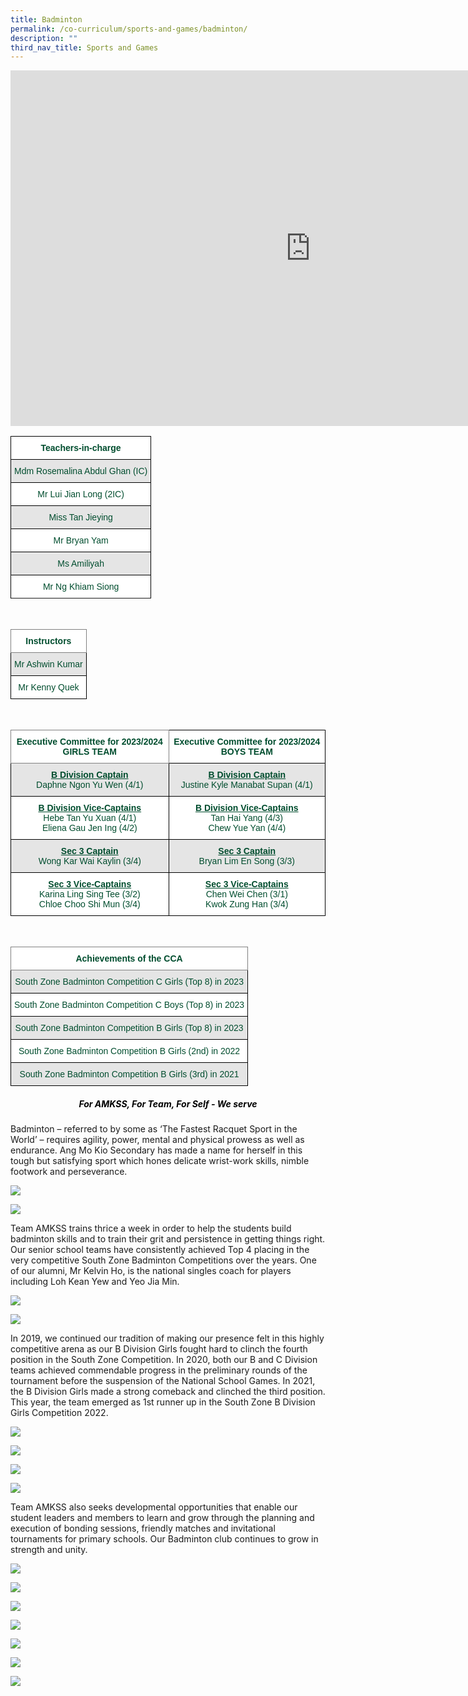 ```yaml
---
title: Badminton
permalink: /co-curriculum/sports-and-games/badminton/
description: ""
third_nav_title: Sports and Games
---
```

<iframe allowfullscreen="true" height="569" width="960" frameborder="0" src="https://docs.google.com/presentation/d/e/2PACX-1vT6NbC4cjfludegOL55M2ArVVagQVna2vG4O0RVMFJqCFMxBqz8A8BOiVYyFY9JhLGOXG8aKm2qXuMO/embed?start=true&amp;loop=true&amp;delayms=3000"></iframe>

<br>
<style type="text/css">
.tg  {border-collapse:collapse;border-spacing:0;}
.tg td{border-color:black;border-style:solid;border-width:1px;font-family:Arial, sans-serif;font-size:14px;
  overflow:hidden;padding:10px 5px;word-break:normal;}
.tg th{border-color:black;border-style:solid;border-width:1px;font-family:Arial, sans-serif;font-size:14px;
  font-weight:normal;overflow:hidden;padding:10px 5px;word-break:normal;}
.tg .tg-avji{background-color:#FFF;color:#004D2E;font-weight:bold;text-align:center;vertical-align:top}
.tg .tg-bapb{background-color:#E5E5E5;color:#004D2E;text-align:center;vertical-align:middle}
.tg .tg-wpup{background-color:#FFF;color:#004D2E;text-align:center;vertical-align:middle}
</style>
<table class="tg">
<thead>
  <tr>
    <th class="tg-avji">Teachers-in-charge<br></th>
  </tr>
</thead>
<tbody>
  <tr>
    <td class="tg-bapb">Mdm Rosemalina Abdul Ghan (IC)<br></td>
  </tr>
  <tr>
    <td class="tg-wpup">Mr Lui Jian Long (2IC)<br></td>
  </tr>
  <tr>
    <td class="tg-bapb">Miss Tan Jieying<br></td>
  </tr>
  <tr>
    <td class="tg-wpup">Mr Bryan Yam<br></td>
  </tr>
  <tr>
    <td class="tg-bapb">Ms Amiliyah<br></td>
  </tr>
  <tr>
    <td class="tg-wpup">Mr Ng Khiam Siong<br></td>
  </tr>
  <tr>    
</tr></tbody>
</table>
<br>
<style type="text/css">
.tg  {border-collapse:collapse;border-spacing:0;}
.tg td{border-color:black;border-style:solid;border-width:1px;font-family:Arial, sans-serif;font-size:14px;
  overflow:hidden;padding:10px 5px;word-break:normal;}
.tg th{border-color:black;border-style:solid;border-width:1px;font-family:Arial, sans-serif;font-size:14px;
  font-weight:normal;overflow:hidden;padding:10px 5px;word-break:normal;}
.tg .tg-mwif{background-color:#FFF;border-color:inherit;color:#004D2E;font-weight:bold;text-align:center;vertical-align:top}
.tg .tg-bapb{background-color:#E5E5E5;color:#004D2E;text-align:center;vertical-align:middle}
.tg .tg-wpup{background-color:#FFF;color:#004D2E;text-align:center;vertical-align:middle}
</style>
<table class="tg">
<thead>
  <tr>
    <th class="tg-mwif">Instructors<br></th>
  </tr>
</thead>
<tbody>
  <tr>
    <td class="tg-bapb">Mr Ashwin Kumar<br></td>
  </tr>
  <tr>
    <td class="tg-wpup">Mr Kenny Quek<br></td>
  </tr>
  
</tbody>
</table>
<br>
<style type="text/css">
.tg  {border-collapse:collapse;border-spacing:0;}
.tg td{border-color:black;border-style:solid;border-width:1px;font-family:Arial, sans-serif;font-size:14px;
  overflow:hidden;padding:10px 5px;word-break:normal;}
.tg th{border-color:black;border-style:solid;border-width:1px;font-family:Arial, sans-serif;font-size:14px;
  font-weight:normal;overflow:hidden;padding:10px 5px;word-break:normal;}
.tg .tg-mwif{background-color:#FFF;border-color:inherit;color:#004D2E;font-weight:bold;text-align:center;vertical-align:top}
.tg .tg-avji{background-color:#FFF;color:#004D2E;font-weight:bold;text-align:center;vertical-align:top}
.tg .tg-ywyw{background-color:#E5E5E5;color:#004D2E;font-weight:bold;text-align:center;text-decoration:underline;vertical-align:top}
.tg .tg-frvs{background-color:#FFF;color:#004D2E;font-weight:bold;text-align:center;text-decoration:underline;vertical-align:top}
.tg .tg-bapb{background-color:#E5E5E5;color:#004D2E;text-align:center;vertical-align:middle}
.tg .tg-wpup{background-color:#FFF;color:#004D2E;text-align:center;vertical-align:middle}
</style>
<table class="tg">
<thead>
  <tr>
    <th class="tg-mwif">Executive Committee for 2023/2024 GIRLS TEAM</th>
    <th class="tg-avji">Executive Committee for 2023/2024 BOYS TEAM</th>
  </tr>
</thead>
<tbody>
  <tr>
    <td class="tg-bapb"><b><u>B Division Captain</u></b><br><span style="font-weight:400;color:#004D2E">Daphne Ngon Yu Wen (4/1)</span></td>
    <td class="tg-bapb"><b><u>B Division Captain</u></b><br><span style="font-weight:400;color:#004D2E">Justine Kyle Manabat Supan (4/1)</span></td>
  </tr>
  <tr>
    <td class="tg-wpup"><b><u>B Division Vice-Captains</u></b><br><span style="font-weight:400;color:#004D2E">Hebe Tan Yu Xuan (4/1)<br>Eliena Gau Jen Ing (4/2)</span></td>
    <td class="tg-wpup"><b><u>B Division Vice-Captains</u></b><br><span style="font-weight:400;color:#004D2E">Tan Hai Yang (4/3)<br>Chew Yue Yan (4/4)</span></td>
  </tr>  
  <tr>
    <td class="tg-bapb"><b><u>Sec 3 Captain</u></b><br><span style="font-weight:400;color:#004D2E">Wong Kar Wai Kaylin (3/4)</span></td>
		<td class="tg-bapb"><b><u>Sec 3 Captain</u></b><br><span style="font-weight:400;color:#004D2E">Bryan Lim En Song (3/3)</span></td>
  </tr>
	<tr>
    <td class="tg-wpup"><b><u>Sec 3 Vice-Captains</u></b><br><span style="font-weight:400;color:#004D2E">Karina Ling Sing Tee (3/2)<br>Chloe Choo Shi Mun (3/4)</span></td>
    <td class="tg-wpup"><b><u>Sec 3 Vice-Captains</u></b><br><span style="font-weight:400;color:#004D2E">Chen Wei Chen (3/1)<br>Kwok Zung Han (3/4)</span></td>
  </tr>
  
  
</tbody>
</table>
<br>
<style type="text/css">
.tg  {border-collapse:collapse;border-spacing:0;}
.tg td{border-color:black;border-style:solid;border-width:1px;font-family:Arial, sans-serif;font-size:14px;
  overflow:hidden;padding:10px 5px;word-break:normal;}
.tg th{border-color:black;border-style:solid;border-width:1px;font-family:Arial, sans-serif;font-size:14px;
  font-weight:normal;overflow:hidden;padding:10px 5px;word-break:normal;}
.tg .tg-mwif{background-color:#FFF;border-color:inherit;color:#004D2E;font-weight:bold;text-align:center;vertical-align:top}
.tg .tg-bapb{background-color:#E5E5E5;color:#004D2E;text-align:center;vertical-align:middle}
.tg .tg-wpup{background-color:#FFF;color:#004D2E;text-align:center;vertical-align:middle}
</style>
<table class="tg">
<thead>
  <tr>
    <th class="tg-mwif">Achievements of the CCA<br></th>
  </tr>
</thead>
<tbody>
  <tr>
    <td class="tg-bapb">South Zone Badminton Competition C Girls (Top 8) in 2023<br></td>
  </tr>
  <tr>
    <td class="tg-wpup">South Zone Badminton Competition C Boys (Top 8) in 2023</td>
  </tr>
	<tr>
    <td class="tg-bapb">South Zone Badminton Competition B Girls (Top 8) in 2023<br></td>
  </tr>
  <tr>
    <td class="tg-wpup">South Zone Badminton Competition B Girls (2nd) in 2022</td>
  </tr><tr>
    <td class="tg-bapb">South Zone Badminton Competition B Girls (3rd) in 2021<br></td>
  </tr>
  
</tbody>
</table>


<h5 style="color:black" align="center"><i>For AMKSS, For Team, For Self - We serve</i></h5>

Badminton – referred to by some as ‘The Fastest Racquet Sport in the World’ – requires agility, power, mental and physical prowess as well as endurance. Ang Mo Kio Secondary has made a name for herself in this tough but satisfying sport which hones delicate wrist-work skills, nimble footwork and perseverance.

![](/images/Badminton_2.jpg)

![](/images/Badminton_3.jpg)

Team AMKSS trains thrice a week in order to help the students build badminton skills and to train their grit and persistence in getting things right. Our senior school teams have consistently achieved Top 4 placing in the very competitive South Zone Badminton Competitions over the years. One of our alumni, Mr Kelvin Ho, is the national singles coach for players including Loh Kean Yew and Yeo Jia Min.

![](/images/Badminton_4.jpg)

![](/images/Badminton_5.jpg)

In 2019, we continued our tradition of making our presence felt in this highly competitive arena as our B Division Girls fought hard to clinch the fourth position in the South Zone Competition. In 2020, both our B and C Division teams achieved commendable progress in the preliminary rounds of the tournament before the suspension of the National School Games. In 2021, the B Division Girls made a strong comeback and clinched the third position. This year, the team emerged as 1st runner up in the South Zone B Division Girls Competition 2022.

![](/images/Badminton_6.png)

![](/images/Badminton_7.png)

![](/images/Badminton_8.jpg)

![](/images/Badminton_9.jpg)

Team AMKSS also seeks developmental opportunities that enable our student leaders and members to learn and grow through the planning and execution of bonding sessions, friendly matches and invitational tournaments for primary schools. Our Badminton club continues to grow in strength and unity.

![](/images/Badminton_10.jpg)

![](/images/Badminton_11.jpg)

![](/images/Badminton_12.jpg)

![](/images/Badminton_13.jpg)

![](/images/Badminton_14.png)

![](/images/Badminton_15.png)

![](/images/Badminton_16.png)
